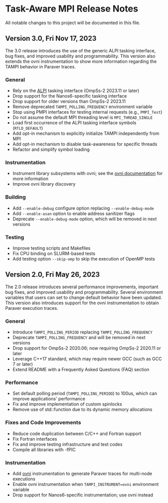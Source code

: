 # Task-Aware MPI Release Notes
All notable changes to this project will be documented in this file.


## Version 3.0, Fri Nov 17, 2023
The 3.0 release introduces the use of the generic ALPI tasking interface, bug fixes, and improved usability and programmability. This version also extends the ovni instrumentation to show more information regarding the TAMPI behavior in Paraver traces.

### General
- Rely on the [ALPI](https://gitlab.bsc.es/alpi/alpi) tasking interface (OmpSs-2 2023.11 or later)
- Drop support for the Nanos6-specific tasking interface
- Drop support for older versions than OmpSs-2 2023.11
- Remove deprecated `TAMPI_POLLING_FREQUENCY` environment variable
- Stop using PMPI interfaces for testing internal requests (e.g., `PMPI_Test`)
- Do not assume the default MPI threading level is `MPI_THREAD_SINGLE`
- Load first occurrence of the ALPI tasking interface symbols (`RTLD_DEFAULT`)
- Add opt-in mechanism to explicitly initialize TAMPI independently from MPI
- Add opt-in mechanism to disable task-awareness for specific threads
- Refactor and simplify symbol loading

### Instrumentation
- Instrument library subsystems with ovni; see the [ovni documentation](https://ovni.readthedocs.io) for more information
- Improve ovni library discovery

### Building
- Add `--enable-debug` configure option replacing `--enable-debug-mode`
- Add `--enable-asan` option to enable address sanitizer flags
- Deprecate `--enable-debug-mode` option, which will be removed in next versions

### Testing
- Improve testing scripts and Makefiles
- Fix CPU binding on SLURM-based tests
- Add testing option `--skip-omp` to skip the execution of OpenMP tests


## Version 2.0, Fri May 26, 2023
The 2.0 release introduces several performance improvements, important bug fixes, and improved usability and programmability. Several environment variables that users can set to change default behavior have been updated. This version also introduces support for the ovni instrumentation to obtain Paraver execution traces.

### General
- Introduce `TAMPI_POLLING_PERIOD` replacing `TAMPI_POLLING_FREQUENCY`
- Deprecate `TAMPI_POLLING_FREQUENCY` and will be removed in next versions
- Drop support for OmpSs-2 2020.06; now requiring OmpSs-2 2020.11 or later
- Leverage C++17 standard, which may require newer GCC (such as GCC 7 or later)
- Extend README with a Frequently Asked Questions (FAQ) section

### Performance
- Set default polling period (`TAMPI_POLLING_PERIOD`) to 100us, which can improve applications' performance
- Fix and improve implementation of custom spinlocks
- Remove use of std::function due to its dynamic memory allocations

### Fixes and Code Improvements
- Reduce code duplication between C/C++ and Fortran support
- Fix Fortran interfaces
- Fix and improve testing infrastructure and test codes
- Compile all libraries with -fPIC

### Instrumentation
- Add [ovni](https://github.com/bsc-pm/ovni) instrumentation to generate Paraver traces for multi-node executions
- Enable ovni instrumentation when `TAMPI_INSTRUMENT=ovni` environment variable
- Drop support for Nanos6-specific instrumentation; use ovni instead
